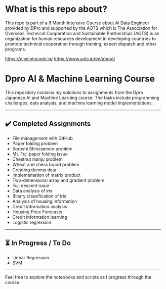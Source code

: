 # What is this repo about?
This repo is part of a 6 Month Intensive Course about AI Data Engineer provided by DPro and supported by the AOTS which is The Association for Overseas Technical Cooperation and Sustainable Partnerships (AOTS) is an organization for human resources development in developing countries to promote technical cooperation through training, expert dispatch and other programs.

https://diveintocode.jp/ https://www.aots.jp/en/about/

# Dpro AI & Machine Learning Course

This repository contains my solutions to assignments from the Dpro Japanese AI and Machine Learning course. The tasks include programming challenges, data analysis, and machine learning model implementations.

---

## ✔️ Completed Assignments

- File management with GitHub  
- Paper folding problem  
- Soroshi Shinzaemon problem  
- Mt. Fuji paper folding issue  
- Chestnut manju problem  
- Wheat and chess board problem  
- Creating dummy data  
- Implementation of matrix product  
- Two-dimensional array and gradient problem  
- Fuji descent issue  
- Data analysis of iris  
- Binary classification of iris  
- Analysis of housing information  
- Credit information analysis  
- Housing Price Forecasts  
- Credit information learning
- Logistic regression 

---

## ⏳ In Progress / To Do

- Linear Regression
- SVM  

---

Feel free to explore the notebooks and scripts as I progress through the course.
